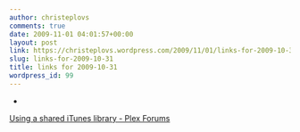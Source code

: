 ```yaml
---
author: christeplovs
comments: true
date: 2009-11-01 04:01:57+00:00
layout: post
link: https://christeplovs.wordpress.com/2009/11/01/links-for-2009-10-31/
slug: links-for-2009-10-31
title: links for 2009-10-31
wordpress_id: 99
---
```


  * 
                

[Using a shared iTunes library - Plex Forums](http://forums.plexapp.com/index.php?/topic/2720-using-a-shared-itunes-library/)


                
                
            

